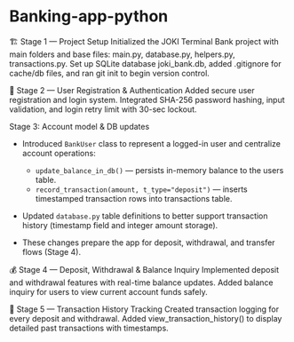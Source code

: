 # Banking-app-python
🏗️ Stage 1 — Project Setup Initialized the JOKI Terminal Bank project with main folders and base files: main.py, database.py, helpers.py,  transactions.py. Set up SQLite database joki_bank.db, added .gitignore for cache/db files, and ran git init to begin version control.

🔐 Stage 2 — User Registration & Authentication
Added secure user registration and login system. Integrated SHA-256 password hashing, input validation, and login retry limit with 30-sec lockout.

Stage 3: Account model & DB updates

- Introduced `BankUser` class to represent a logged-in user and centralize account operations:
  - `update_balance_in_db()` — persists in-memory balance to the users table.
  - `record_transaction(amount, t_type="deposit")` — inserts timestamped transaction rows into transactions table.

- Updated `database.py` table definitions to better support transaction history (timestamp field and integer amount storage).
- These changes prepare the app for deposit, withdrawal, and transfer flows (Stage 4).

💰 Stage 4 — Deposit, Withdrawal & Balance Inquiry
Implemented deposit and withdrawal features with real-time balance updates. Added balance inquiry for users to view current account funds safely.


📜 Stage 5 — Transaction History Tracking
Created transaction logging for every deposit and withdrawal. Added view_transaction_history() to display detailed past transactions with timestamps.
